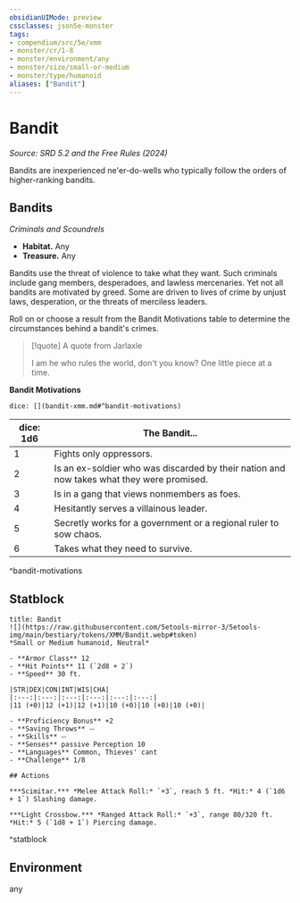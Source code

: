```yaml
---
obsidianUIMode: preview
cssclasses: json5e-monster
tags:
- compendium/src/5e/xmm
- monster/cr/1-8
- monster/environment/any
- monster/size/small-or-medium
- monster/type/humanoid
aliases: ["Bandit"]
---
```

# Bandit
*Source: SRD 5.2 and the Free Rules (2024)*  

Bandits are inexperienced ne'er-do-wells who typically follow the orders of higher-ranking bandits.

## Bandits

*Criminals and Scoundrels*

- **Habitat.** Any  
- **Treasure.** Any  

Bandits use the threat of violence to take what they want. Such criminals include gang members, desperadoes, and lawless mercenaries. Yet not all bandits are motivated by greed. Some are driven to lives of crime by unjust laws, desperation, or the threats of merciless leaders.

Roll on or choose a result from the Bandit Motivations table to determine the circumstances behind a bandit's crimes.

> [!quote] A quote from Jarlaxle  
> 
> I am he who rules the world, don't you know? One little piece at a time.

**Bandit Motivations**

`dice: [](bandit-xmm.md#^bandit-motivations)`

| dice: 1d6 | The Bandit... |
|-----------|---------------|
| 1 | Fights only oppressors. |
| 2 | Is an ex-soldier who was discarded by their nation and now takes what they were promised. |
| 3 | Is in a gang that views nonmembers as foes. |
| 4 | Hesitantly serves a villainous leader. |
| 5 | Secretly works for a government or a regional ruler to sow chaos. |
| 6 | Takes what they need to survive. |
^bandit-motivations

## Statblock

```ad-statblock
title: Bandit
![](https://raw.githubusercontent.com/5etools-mirror-3/5etools-img/main/bestiary/tokens/XMM/Bandit.webp#token)
*Small or Medium humanoid, Neutral*

- **Armor Class** 12
- **Hit Points** 11 (`2d8 + 2`)
- **Speed** 30 ft.

|STR|DEX|CON|INT|WIS|CHA|
|:---:|:---:|:---:|:---:|:---:|:---:|
|11 (+0)|12 (+1)|12 (+1)|10 (+0)|10 (+0)|10 (+0)|

- **Proficiency Bonus** +2
- **Saving Throws** ⏤
- **Skills** ⏤
- **Senses** passive Perception 10
- **Languages** Common, Thieves' cant
- **Challenge** 1/8

## Actions

***Scimitar.*** *Melee Attack Roll:* `+3`, reach 5 ft. *Hit:* 4 (`1d6 + 1`) Slashing damage.

***Light Crossbow.*** *Ranged Attack Roll:* `+3`, range 80/320 ft. *Hit:* 5 (`1d8 + 1`) Piercing damage.
```
^statblock

## Environment

any